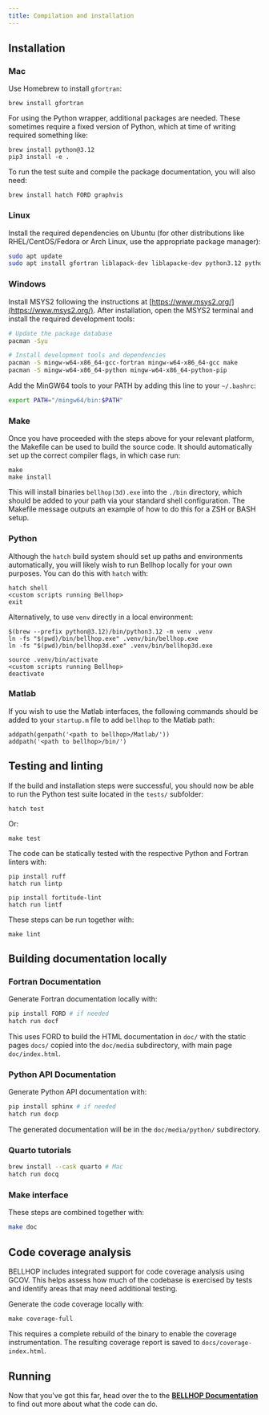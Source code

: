 ```yaml
---
title: Compilation and installation
---
```


## Installation

### Mac

Use Homebrew to install `gfortran`:

    brew install gfortran

For using the Python wrapper, additional packages are needed.
These sometimes require a fixed version of Python,
which at time of writing required something like:

    brew install python@3.12
    pip3 install -e .

To run the test suite and compile the package documentation, you will also need:

    brew install hatch FORD graphvis

### Linux

Install the required dependencies on Ubuntu (for other distributions like RHEL/CentOS/Fedora or Arch Linux, use the appropriate package manager):

```bash
sudo apt update
sudo apt install gfortran liblapack-dev liblapacke-dev python3.12 python3.12-pip python3.12-venv graphviz
```


### Windows

Install MSYS2 following the instructions at [https://www.msys2.org/](https://www.msys2.org/).
After installation, open the MSYS2 terminal and install the required development tools:

```bash
# Update the package database
pacman -Syu

# Install development tools and dependencies
pacman -S mingw-w64-x86_64-gcc-fortran mingw-w64-x86_64-gcc make
pacman -S mingw-w64-x86_64-python mingw-w64-x86_64-python-pip
```

Add the MinGW64 tools to your PATH by adding this line to your `~/.bashrc`:
```bash
export PATH="/mingw64/bin:$PATH"
```

### Make

Once you have proceeded with the steps above for your relevant platform, the Makefile
can be used to build the source code.
It should automatically set up the correct compiler flags, in which case run:

    make
    make install

This will install binaries `bellhop(3d).exe` into the `./bin` directory, which should be
added to your path via your standard shell configuration.
The Makefile message outputs an example of how
to do this for a ZSH or BASH setup.


### Python

Although the `hatch` build system should set up paths and environments automatically,
you will likely wish to run Bellhop locally for your own purposes. You can do this with
`hatch` with:

    hatch shell
    <custom scripts running Bellhop>
    exit

Alternatively, to use `venv` directly in a local environment:

    $(brew --prefix python@3.12)/bin/python3.12 -m venv .venv
    ln -fs "$(pwd)/bin/bellhop.exe" .venv/bin/bellhop.exe
    ln -fs "$(pwd)/bin/bellhop3d.exe" .venv/bin/bellhop3d.exe

    source .venv/bin/activate
    <custom scripts running Bellhop>
    deactivate


### Matlab

If you wish to use the Matlab interfaces, the following commands should be added to your
`startup.m` file to add `bellhop` to the Matlab path:

    addpath(genpath('<path to bellhop>/Matlab/'))
    addpath('<path to bellhop>/bin/')




## Testing and linting

If the build and installation steps were successful, you should now be able to run
the Python test suite located in the `tests/` subfolder:

    hatch test

Or:

    make test

The code can be statically tested with the respective Python and Fortran linters with:

    pip install ruff
    hatch run lintp

    pip install fortitude-lint
    hatch run lintf

These steps can be run together with:

    make lint


## Building documentation locally

### Fortran Documentation

Generate Fortran documentation locally with:
```bash
pip install FORD # if needed
hatch run docf
```
This uses FORD to build the HTML documentation in `doc/` with the static pages `docs/` copied
into the `doc/media` subdirectory, with main page `doc/index.html`.

### Python API Documentation

Generate Python API documentation with:
```bash
pip install sphinx # if needed
hatch run docp
```
The generated documentation will be in the `doc/media/python/` subdirectory.

### Quarto tutorials

```bash
brew install --cask quarto # Mac
hatch run docq
```

### Make interface

These steps are combined together with:
```bash
make doc
```


## Code coverage analysis

BELLHOP includes integrated support for code coverage analysis using GCOV.
This helps assess how much of the codebase is exercised by tests and identify areas that may need additional testing.

Generate the code coverage locally with:

    make coverage-full

This requires a complete rebuild of the binary to enable the coverage instrumentation.
The resulting coverage report is saved to `docs/coverage-index.html`.


## Running

Now that you've got this far, head over the to the **[BELLHOP Documentation](https://avc-adelaide.github.io/bellhoppe/)** to find out more about what the code can do.
